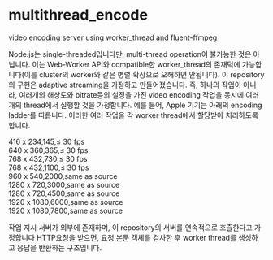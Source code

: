 # multithread_encode
video encoding server using worker_thread and fluent-ffmpeg

Node.js는 single-threaded입니다만, multi-thread operation이 불가능한 것은 아닙니다.
이는 Web-Worker API와 compatible한 worker_thread의 존재덕에 가능합니다(이를 cluster의 worker와 같은 병렬 확장으로 오해하면 안됩니다).
이 repository의 구현은 adaptive streaming을 가정하고 만들어졌습니다.
즉, 하나의 작업이 아니라, 여러개의 해상도와 bitrate등의 설정을 가진 video encoding 작업을 동시에 여러개의 thread에서 실행할 것을 가정합니다.
예를 들어, Apple 기기는 아래의 encoding ladder를 따릅니다. 이러한 여러 작업을 각 worker thread에서 할당받아 처리하도록 합니다.  

416 x 234,145,≤ 30 fps  
640 x 360,365,≤ 30 fps  
768 x 432,730,≤ 30 fps  
768 x 432,1100,≤ 30 fps  
960 x 540,2000,same as source  
1280 x 720,3000,same as source  
1280 x 720,4500,same as source  
1920 x 1080,6000,same as source  
1920 x 1080,7800,same as source   
  
작업 지시 서버가 외부에 존재하며, 이 repository의 서버를 연속적으로 호출한다고 가정합니다
HTTP요청을 받으면, 요청 본문 객체를 검사한 후 worker thread를 생성하고 응답을 반환하는 구조입니다.
